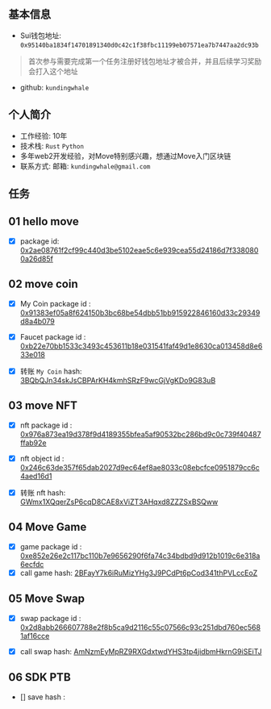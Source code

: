 ## 基本信息
- Sui钱包地址: `0x95140ba1834f14701891340d0c42c1f38fbc11199eb07571ea7b7447aa2dc93b`
> 首次参与需要完成第一个任务注册好钱包地址才被合并，并且后续学习奖励会打入这个地址
- github: `kundingwhale`

## 个人简介
- 工作经验: 10年
- 技术栈: `Rust` `Python`
- 多年web2开发经验，对Move特别感兴趣，想通过Move入门区块链
- 联系方式: 邮箱: `kundingwhale@gmail.com` 

## 任务

##   01 hello move  
- [x] package id: [0x2ae08761f2cf99c440d3be5102eae5c6e939cea55d24186d7f3380800a26d85f](https://testnet.suivision.xyz/package/0x2ae08761f2cf99c440d3be5102eae5c6e939cea55d24186d7f3380800a26d85f?tab=Code)

##   02 move coin
- [x] My Coin package id : [0x91383ef05a8f624150b3bc68be54dbb51bb915922846160d33c29349d8a4b079](https://suivision.xyz/package/0x91383ef05a8f624150b3bc68be54dbb51bb915922846160d33c29349d8a4b079?tab=Code)
- [x] Faucet package id : [0xb22e70bb1533c3493c453611b18e031541faf49d1e8630ca013458d8e633e018](https://suivision.xyz/package/0xb22e70bb1533c3493c453611b18e031541faf49d1e8630ca013458d8e633e018?tab=Code)
- [x] 转账 `My Coin` hash: [3BQbQJn34skJsCBPArKH4kmhSRzF9wcGjVgKDo9G83uB](https://suivision.xyz/txblock/3BQbQJn34skJsCBPArKH4kmhSRzF9wcGjVgKDo9G83uB)


##   03 move NFT
- [x] nft package id : [0x976a873ea19d378f9d4189355bfea5af90532bc286bd9c0c739f40487ffab92e](https://suivision.xyz/package/0x976a873ea19d378f9d4189355bfea5af90532bc286bd9c0c739f40487ffab92e)
- [x] nft object id : [0x246c63de357f65dab2027d9ec64ef8ae8033c08ebcfce0951879cc6c4aed16d1](https://suivision.xyz/object/0x246c63de357f65dab2027d9ec64ef8ae8033c08ebcfce0951879cc6c4aed16d1)
- [x] 转账 nft  hash: [GWmx1XQqerZsP6cqD8CAE8xViZT3AHqxd8ZZZSxBSQww](https://suivision.xyz/txblock/GWmx1XQqerZsP6cqD8CAE8xViZT3AHqxd8ZZZSxBSQww?tab=Overview)


##   04 Move Game
- [x] game package id : [0xe852e26e2c117bc110b7e9656290f6fa74c34bdbd9d912b1019c6e318a6ecfdc](https://suivision.xyz/package/0xe852e26e2c117bc110b7e9656290f6fa74c34bdbd9d912b1019c6e318a6ecfdc)
- [x] call game hash: [2BFayY7k6iRuMizYHg3J9PCdPt6pCod341thPVLccEoZ](https://suivision.xyz/txblock/2BFayY7k6iRuMizYHg3J9PCdPt6pCod341thPVLccEoZ)

##   05 Move Swap
- [x] swap package id : [0x2d8abb266607788e2f8b5ca9d2116c55c07566c93c251dbd760ec5681af16cce](https://suivision.xyz/package/0x2d8abb266607788e2f8b5ca9d2116c55c07566c93c251dbd760ec5681af16cce)
- [x] call swap hash: [AmNzmEyMpRZ9RXGdxtwdYHS3tp4jidbmHkrnG9iSEiTJ](https://suivision.xyz/txblock/AmNzmEyMpRZ9RXGdxtwdYHS3tp4jidbmHkrnG9iSEiTJ)


##   06 SDK PTB
- [] save hash :
